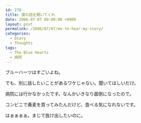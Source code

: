 ```yaml
---
id: 278
title: 僕の話を聞いてくれ
date: 2006-07-07 00:00:00 +0900
layout: post
permalink: /2006/07/07/me-to-hear-my-story/
categories:
  - Diary
  - Thoughts
tags:
  - The Blue Hearts
  - 病院
---
```

ブルーハーツはすごいよね。
  
でも、別に話したいことがあるワケじゃない。聞いてほしいだけ。

病院には行かなかったです。なんかいきなり面倒になったので。
  
コンビニで蕎麦を買ってみたんだけど、食べる気になれないです。
  
はぁぁぁぁ。まじで抜け出したいのに。

